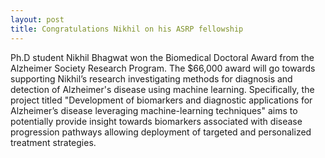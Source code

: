 ```yaml
---
layout: post
title: Congratulations Nikhil on his ASRP fellowship
---
```


Ph.D student Nikhil Bhagwat won the Biomedical Doctoral Award from the Alzheimer Society Research Program. The $66,000 award will go towards supporting Nikhil’s research investigating methods for diagnosis and detection of Alzheimer's disease using machine learning. Specifically, the project titled "Development of biomarkers and diagnostic applications for Alzheimer’s disease leveraging machine-learning techniques" aims to potentially provide insight towards biomarkers associated with disease progression pathways allowing deployment of targeted and personalized treatment strategies.
 


